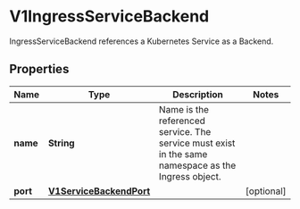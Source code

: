 

# V1IngressServiceBackend

IngressServiceBackend references a Kubernetes Service as a Backend.

## Properties

| Name | Type | Description | Notes |
|------------ | ------------- | ------------- | -------------|
|**name** | **String** | Name is the referenced service. The service must exist in the same namespace as the Ingress object. |  |
|**port** | [**V1ServiceBackendPort**](V1ServiceBackendPort.md) |  |  [optional] |



